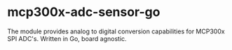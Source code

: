 # mcp300x-adc-sensor-go
The module provides analog to digital conversion capabilities for MCP300x SPI ADC's. Written in Go, board agnostic. 
